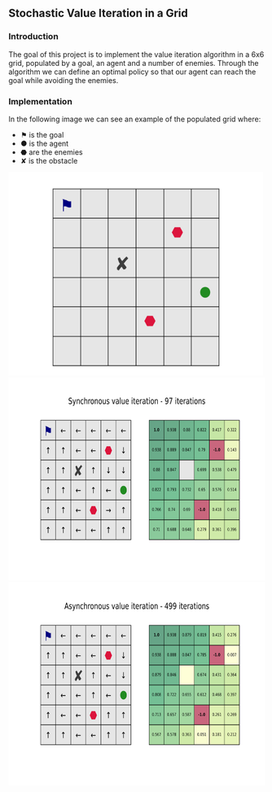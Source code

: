 ## Stochastic Value Iteration in a Grid

### Introduction
The goal of this project is to implement the value iteration algorithm in a 6x6 grid, populated by a goal, an agent and a number of enemies. 
Through the algorithm we can define an optimal policy so that our agent can reach the goal while avoiding the enemies. 

### Implementation
In the following image we can see an example of the populated grid where:
- &#9873; is the goal
- ● is the agent
- &#11043; are the enemies
- ✘ is the obstacle

<img src="/img/Base_grid.png" width="500" height="400">

<img src="/img/plot%20no%20obstacle%20.png" width="600" height="400">

<img src="/img/async_plot.png" width="600" height="400">
